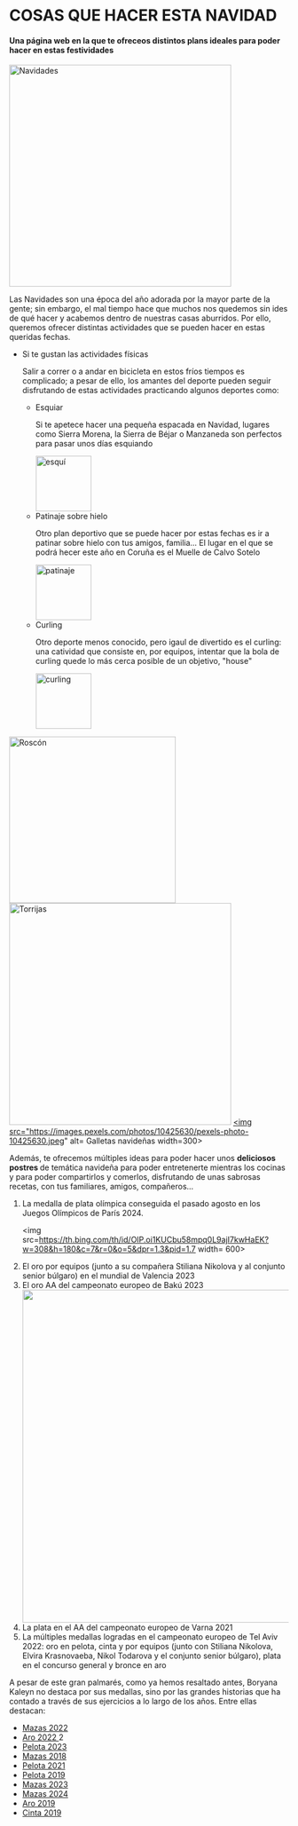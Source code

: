 </head>
<body>
  <h1> COSAS QUE HACER ESTA NAVIDAD</h1>
  <h4> Una página web en la que te ofreceos distintos plans ideales para poder hacer en estas festividades  </h4>
<img src="https://www.akanapsicologia.com/la-emocion-en-la-navidad-no-tan-feliz-navidad/" alt= Navidades width =400>

<p> Las Navidades son una época del año adorada por la mayor parte de la gente; sin embargo, el mal tiempo hace que muchos nos quedemos sin ides de qué hacer y acabemos dentro de nuestras casas aburridos. Por ello, queremos ofrecer distintas actividades que se pueden hacer en estas queridas fechas. </p>
<ul>
<li> Si te gustan las actividades físicas</li>
 <p>Salir a correr o a andar en bicicleta en estos fríos tiempos es complicado; a pesar de ello, los amantes del deporte pueden seguir disfrutando de estas actividades practicando algunos deportes como:</p>
 <ul>
  <li>Esquiar
   <p> Si te apetece hacer una pequeña espacada en Navidad, lugares como Sierra Morena, la Sierra de Béjar o Manzaneda son perfectos para pasar unos días esquiando </p>
   <img src="https://terrenoalpino.com/huesca-esquiar/" alt= esquí width= 100> </li>
  <li> Patinaje sobre hielo
  <p> Otro plan deportivo que se puede hacer por estas fechas es ir a patinar sobre hielo con tus amigos, familia... El lugar en el que se podrá hecer este año en Coruña es el Muelle de Calvo Sotelo</p>
  <img src="https://hollywoodlife.com/feature/who-is-kamila-valieva-4647211/" alt= patinaje sobre hielo width= 100></li>
  <li> Curling
  <p> Otro deporte menos conocido, pero igaul de divertido es el curling: una catividad que consiste en, por equipos, intentar que la bola de curling quede lo más cerca posible de un objetivo, "house"</p>
  <img src=" https://www.google.com/imgres?q=curling&imgurl=https%3A%2F%2Fimg.olympics.com%2Fimages%2Fimage%2Fprivate%2Ft_social_share_thumb%2Ff_auto%2Fprimary%2Fiudmocntf47bca7lus1k&imgrefurl=https%3A%2F%2Folympics.com%2Fes%2Fdeportes%2Fcurling%2F&docid=2QQ07B0Xa5CabM&tbnid=LHphSlWyvCCloM&vet=12ahUKEwjT5PqViqKKAxXnT6QEHXN8KDwQM3oECGMQAA..i&w=1200&h=630&hcb=2&ved=2ahUKEwjT5PqViqKKAxXnT6QEHXN8KDwQM3oECGMQAA" alt=curling width=100></li>

 </ul>

 
</ul>



 
  <a href= https://recetasdecocina.elmundo.es/2023/01/roscon-de-reyes-receta-facil.html><img src="https://nosolodulces.es/wp-content/uploads/2016/12/nosolodulces-roscon-reyes-crema-pastelera-turron-casero.jpg" alt= Roscón de Reyes width=300></a>
<a href= https://www.bonviveur.es/recetas/torrijas><img src="https://nosolodulces.es/wp-content/uploads/2015/03/nosolodulces-torrijas-cointreau-rellenas-mermelada-naranja-semana-santa-2.jpg
" alt= Torrijas width=400></a>
  <a href= https://www.pequerecetas.com/receta/galletas-navidad-recetas/><img src="https://images.pexels.com/photos/10425630/pexels-photo-10425630.jpeg" alt= Galletas navideñas width=300></a>
  
  <p> Además, te ofrecemos múltiples ideas para poder hacer unos <strong> deliciosos postres </strong> de temática navideña para poder entretenerte mientras los cocinas y para poder compartirlos y comerlos, disfrutando de unas sabrosas recetas, con tus familiares, amigos, compañeros...  
<ol>
  <li> La medalla de plata olímpica conseguida el pasado agosto en los Juegos Olímpicos de París 2024. </li>
  
  <img src=https://th.bing.com/th/id/OIP.oi1KUCbu58mpq0L9ajI7kwHaEK?w=308&h=180&c=7&r=0&o=5&dpr=1.3&pid=1.7 width= 600>
  
  
  <li> El oro por equipos (junto a su compañera Stiliana Nikolova y al conjunto senior búlgaro) en el mundial de Valencia 2023 </li>
  <li> El oro AA del campeonato europeo de Bakú 2023 </li> 
  
  <img src=https://www.blablagym.com/wp-content/uploads/2023/05/347638728_945019933466185_5727549589506967496_n-1024x816.jpeg width= 600>
  
  
  <li> La plata en el AA del campeonato europeo de Varna 2021 </li>
  <li> La múltiples medallas logradas en el campeonato europeo de Tel Aviv 2022: oro en pelota, cinta y por equipos (junto con Stiliana Nikolova, Elvira Krasnovaeba, Nikol Todarova y el conjunto senior búlgaro), plata en el concurso general y bronce en aro</li>
  </ol>
  
  <p> A pesar de este gran palmarés, como ya hemos resaltado antes, Boryana Kaleyn no destaca por sus medallas, sino por las grandes historias que ha contado a través de sus ejercicios a lo largo de los años. Entre ellas destacan: </p> 
    <ul>
      <li> <a href= https://www.youtube.com/watch?v=XRngZz5yOJQ> Mazas 2022 </a></li>
      <li> <a href= https://www.youtube.com/watch?v=JcDUAxRgLVU> Aro 2022 </a>2</li>
      <li><a href= https://www.youtube.com/watch?v=HQpr1NDsSIc> Pelota 2023 </a></li>
      <li><a href= https://www.youtube.com/watch?v=ZXp8dsRtoIE> Mazas 2018 </a></li>
      <li><a href= https://www.youtube.com/watch?v=G_xWQmsU4co> Pelota 2021 </a></li>
      <li><a href= https://www.youtube.com/watch?v=ZIIFPo_LkNc> Pelota 2019 </a></li>
      <li><a href= https://www.youtube.com/watch?v=hk8wnHFg26Q> Mazas 2023 </a></li>
      <li><a href= https://www.youtube.com/watch?v=7-kyk51wV2I> Mazas 2024 </a></li>
      <li><a href= https://www.youtube.com/watch?v=y0NAnaIUp4Q> Aro 2019 </a></li>
      <li><a href= https://www.youtube.com/watch?v=rzVJ-mRVR6k> Cinta 2019 </a></li>
  </ul>
  
  

      
     
  </body>
 
</html>
